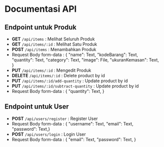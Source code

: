 # Documentasi API

## Endpoint untuk Produk
- **GET** `/api/items` : Melihat Seluruh Produk
- **GET** `/api/items/:id` : Melihat Satu Produk
- **POST** `/api/items` : Menambahkan Produk
- Request Body form-data : { "name": Text, "kodeBarang": Text, "quantity": Text, "category": Text, "image": File, "ukuranKemasan": Text, }
- **PUT** `/api/items/:id` : Mengedit Produk
- **DELETE** `/api/items/:id` : Delete product by id
- **PUT** `/api/items/:id/add-quantity` : Update product by id
- **PUT** `/api/items/:id/subtract-quantity` : Update product by id
- Request Body form-data : { "quantity": Text, }

## Endpoint untuk User
- **POST** `/api/users/register` : Register User
- Request Body form-data : { "username": Text, "email": Text, "password": Text,}
- **POST** `/api/users/login` : Login User
- Request Body form-data : { "email": Text, "password": Text, }